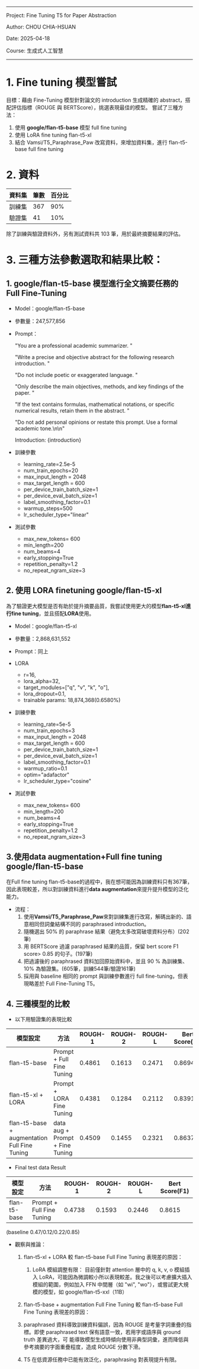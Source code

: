 
---
Project: Fine Tuning T5 for Paper Abstraction

Author: CHOU CHIA-HSUAN

Date: 2025-04-18

Course: 生成式人工智慧

---


# 1. Fine tuning 模型嘗試

目標：藉由 Fine-Tuning 模型針對論文的 introduction 生成精確的 abstract，搭配評估指標（ROUGE 與 BERTScore），挑選表現最佳的模型。
嘗試了三種方法：
1. 使用 **google/flan-t5-base** 模型 full fine tuning
2. 使用 LoRA fine tuning flan-t5-xl
3. 結合 Vamsi/T5_Paraphrase_Paw 改寫資料，來增加資料集，進行 flan-t5-base full fine tuning

# 2. 資料

| 資料集 | 筆數 | 百分比 |
|--------|------|--------|
| 訓練集 | 367  | 90%    |
| 驗證集 | 41   | 10%    |

除了訓練與驗證資料外，另有測試資料共 103 筆，用於最終摘要結果的評估。


# 3. 三種方法參數選取和結果比較：
## 1. **google/flan-t5-base** 模型進行全文摘要任務的 **Full Fine-Tuning**

* Model：google/flan-t5-base
* 參數量：247,577,856

* Prompt：

    "You are a professional academic summarizer. "

    "Write a precise and objective abstract for the following research introduction. "

    "Do not include poetic or exaggerated language. "

    "Only describe the main objectives, methods, and key findings of the paper. "

    "If the text contains formulas, mathematical notations, or specific numerical results, retain them in the abstract. "

    "Do not add personal opinions or restate this prompt. Use a formal academic tone.\n\n"

    Introduction: {introduction}

* 訓練參數
  * learning_rate=2.5e-5
  * num_train_epochs=20
  * max_input_length = 2048
  * max_target_length = 600
  * per_device_train_batch_size=1
  * per_device_eval_batch_size=1
  * label_smoothing_factor=0.1
  * warmup_steps=500
  * lr_scheduler_type="linear"

* 測試參數
  * max_new_tokens= 600
  * min_length=200
  * num_beams=4             
  * early_stopping=True    
  * repetition_penalty=1.2     
  * no_repeat_ngram_size=3  

## 2.  使用 LORA finetuning google/flan-t5-xl

為了驗證更大模型是否有助於提升摘要品質，我嘗試使用更大的模型**flan-t5-xl進行fine tuning**，並且搭配**LORA**使用。

  * Model：google/flan-t5-xl
  * 參數量：2,868,631,552

  * Prompt：同上
  * LORA
    * r=16,                            
    * lora_alpha=32,                   
    * target_modules=["q", "v", "k", "o"], 
    * lora_dropout=0.1,  
    * trainable params: 18,874,368(0.6580%)
  * 訓練參數
    * learning_rate=5e-5
    * num_train_epochs=3
    * max_input_length = 2048
    * max_target_length = 600
    * per_device_train_batch_size=1
    * per_device_eval_batch_size=1
    * label_smoothing_factor=0.1
    * warmup_ratio=0.1
    * optim="adafactor"
    * lr_scheduler_type="cosine"

  * 測試參數
    * max_new_tokens= 600
    * min_length=200
    * num_beams=4             
    * early_stopping=True    
    * repetition_penalty=1.2     
    * no_repeat_ngram_size=3  

## 3.使用data augmentation+Full fine tuning google/flan-t5-base

在Full fine tuning flan-t5-base的過程中，我在想可能因為訓練資料只有367筆，因此表現較差，所以對訓練資料進行**data augmentation**來提升提升模型的泛化能力。

* 流程：
  1. 使用**Vamsi/T5_Paraphrase_Paw**來對訓練集進行改寫，解碼出新的、語意相同但詞彙結構不同的 paraphrased introduction。
  2. 隨機選出 50% 的 paraphrase 結果（避免太多改寫破壞資料分布）(202筆)
  3. 用 BERTScore 過濾 paraphrased 結果的品質，保留 bert score F1 score> 0.85 的句子。(197筆)
  4. 把過濾後的 paraphrased 資料加回原始資料中，並且 90 % 為訓練集、10% 為驗證集。(605筆，訓練544筆/驗證161筆)
  5. 採用與 baseline 相同的 prompt 與訓練參數進行 full fine-tuning，但表現略差於 Full Fine-Tuning T5。

## 4. 三種模型的比較

* 以下用驗證集的表現比較

| 模型設定 | 方法 |ROUGH-1 | ROUGH-2 | ROUGH-L | Bert Score(F1) |
|--------|------|--------|--------|------   |--------|
|flan-t5-base |Prompt + Full Fine Tuning| 0.4861|0.1613|0.2471  |0.8694|
|flan-t5-xl + LORA |Prompt + LORA Fine Tuning|0.4381| 0.1284|0.2112 |0.8391|
|flan-t5-base + augmentation Full Fine Tuning  |data aug + Prompt + Fine Tuning| 0.4509|0.1455|0.2321 |0.8637|


* Final test data Result 

| 模型設定 | 方法 |ROUGH-1 | ROUGH-2 | ROUGH-L | Bert Score(F1) |
|--------|------|--------|--------|------   |--------      |
|flan-t5-base |Prompt + Full Fine Tuning|0.4738|0.1593|0.2446 |0.8615|

(baseline 0.47/0.12/0.22/0.85)


* 觀察與推論：
  1. flan-t5-xl + LORA 較 flan-t5-base Full Fine Tuning 表現差的原因：
     1. LoRA 模組調整有限：
    目前僅針對 attention 層中的 q, k, v, o 模組插入 LoRA，可能因為微調較小所以表現較差。我之後可以考慮擴大插入模組的範圍，例如加入 FFN 中間層（如 "wi", "wo"），或嘗試更大規模的模型，如 google/flan-t5-xxl（11B）

  2. flan-t5-base + augmentation	Full Fine Tuning 較 flan-t5-base Full Fine Tuning 表現差的原因：
    1. paraphrased 資料導致訓練資料偏誤，因為 ROUGE 是考量字詞重疊的指標。即使 paraphrased text 保有語意一致，若用字或語序與 ground truth 差異過大，可 
       能導致模型生成時傾向使用非典型詞彙，進而降低與參考摘要的字面重疊程度，造成 ROUGE 分數下滑。

    2. T5 在低資源任務中已能有效泛化，paraphrasing 對表現提升有限。

